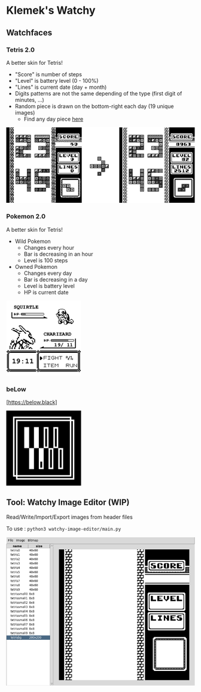 # Klemek's Watchy

## Watchfaces

### Tetris 2.0

A better skin for Tetris!

* "Score" is number of steps
* "Level" is battery level (0 - 100%)
* "Lines" is current date (day + month)
* Digits patterns are not the same depending of the type (first digit of minutes, ...)
* Random piece is drawn on the bottom-right each day (19 unique images)
  * Find any day piece [here](https://klemek.github.io/watchy/)

![](./watchfaces/tetris-2.0/preview.png)

### Pokemon 2.0

A better skin for Tetris!

* Wild Pokemon
  * Changes every hour
  * Bar is decreasing in an hour
  * Level is 100 steps
* Owned Pokemon
  * Changes every day
  * Bar is decreasing in a day
  * Level is battery level
  * HP is current date

![](./watchfaces/pokemon-2.0/preview.png)


### beLow

[https://below.black]

![](./watchfaces/below/preview.png)

## Tool: Watchy Image Editor (WIP)

Read/Write/Import/Export images from header files

To use : `python3 watchy-image-editor/main.py`

![preview](./watchy-image-editor/preview.png)